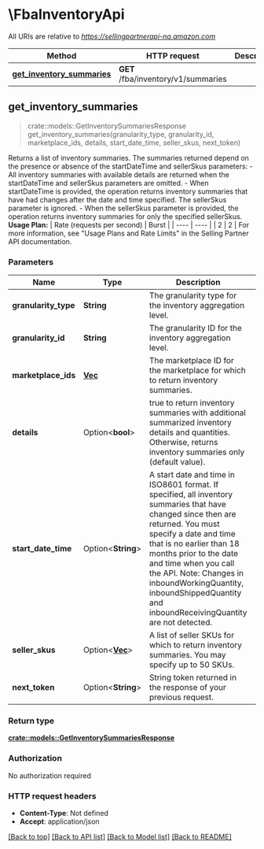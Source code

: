 # \FbaInventoryApi

All URIs are relative to *https://sellingpartnerapi-na.amazon.com*

Method | HTTP request | Description
------------- | ------------- | -------------
[**get_inventory_summaries**](FbaInventoryApi.md#get_inventory_summaries) | **GET** /fba/inventory/v1/summaries | 



## get_inventory_summaries

> crate::models::GetInventorySummariesResponse get_inventory_summaries(granularity_type, granularity_id, marketplace_ids, details, start_date_time, seller_skus, next_token)


Returns a list of inventory summaries. The summaries returned depend on the presence or absence of the startDateTime and sellerSkus parameters:  - All inventory summaries with available details are returned when the startDateTime and sellerSkus parameters are omitted. - When startDateTime is provided, the operation returns inventory summaries that have had changes after the date and time specified. The sellerSkus parameter is ignored. - When the sellerSkus parameter is provided, the operation returns inventory summaries for only the specified sellerSkus.  **Usage Plan:**  | Rate (requests per second) | Burst | | ---- | ---- | | 2 | 2 |  For more information, see \"Usage Plans and Rate Limits\" in the Selling Partner API documentation.

### Parameters


Name | Type | Description  | Required | Notes
------------- | ------------- | ------------- | ------------- | -------------
**granularity_type** | **String** | The granularity type for the inventory aggregation level. | [required] |
**granularity_id** | **String** | The granularity ID for the inventory aggregation level. | [required] |
**marketplace_ids** | [**Vec<String>**](String.md) | The marketplace ID for the marketplace for which to return inventory summaries. | [required] |
**details** | Option<**bool**> | true to return inventory summaries with additional summarized inventory details and quantities. Otherwise, returns inventory summaries only (default value). |  |[default to false]
**start_date_time** | Option<**String**> | A start date and time in ISO8601 format. If specified, all inventory summaries that have changed since then are returned. You must specify a date and time that is no earlier than 18 months prior to the date and time when you call the API. Note: Changes in inboundWorkingQuantity, inboundShippedQuantity and inboundReceivingQuantity are not detected. |  |
**seller_skus** | Option<[**Vec<String>**](String.md)> | A list of seller SKUs for which to return inventory summaries. You may specify up to 50 SKUs. |  |
**next_token** | Option<**String**> | String token returned in the response of your previous request. |  |

### Return type

[**crate::models::GetInventorySummariesResponse**](GetInventorySummariesResponse.md)

### Authorization

No authorization required

### HTTP request headers

- **Content-Type**: Not defined
- **Accept**: application/json

[[Back to top]](#) [[Back to API list]](../README.md#documentation-for-api-endpoints) [[Back to Model list]](../README.md#documentation-for-models) [[Back to README]](../README.md)

